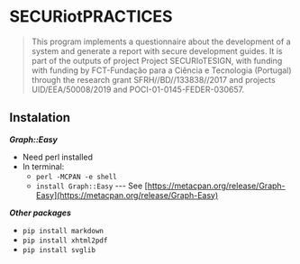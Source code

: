 # SECURiotPRACTICES

  
> This program implements a questionnaire about the development of a system and generate a report with secure development guides.
It is part of the outputs of project Project SECURIoTESIGN, with funding with funding by FCT-Fundação para a Ciência e Tecnologia (Portugal) through the research grant SFRH//BD//133838//2017 and projects UID/EEA/50008/2019 and POCI-01-0145-FEDER-030657.


## Instalation

***Graph::Easy***
* Need perl installed
* In terminal:
  * `perl -MCPAN -e shell`
  * `install Graph::Easy` ---
  See [https://metacpan.org/release/Graph-Easy](https://metacpan.org/release/Graph-Easy)


***Other packages***  
* `pip install markdown`
* `pip install xhtml2pdf`
* `pip install svglib`
